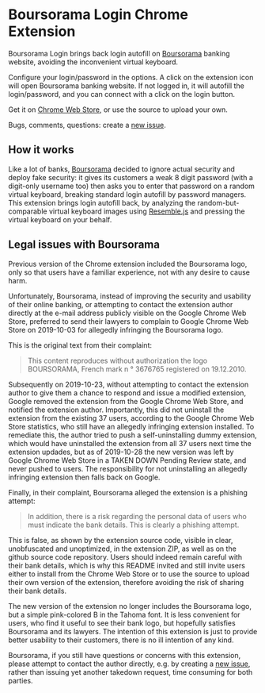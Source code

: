 # Boursorama Login Chrome Extension

Boursorama Login brings back login autofill on [Boursorama][4] banking website,
avoiding the inconvenient virtual keyboard.

Configure your login/password in the options.
A click on the extension icon will open Boursorama banking website.
If not logged in, it will autofill the login/password, and you can connect
with a click on the login button.

Get it on [Chrome Web Store][1], or use the source to upload your own.

Bugs, comments, questions: create a [new issue][2].

## How it works

Like a lot of banks, [Boursorama][4] decided to ignore actual security and
deploy fake security: it gives its customers a weak 8 digit password (with a
digit-only username too) then asks you to enter that password on a random
virtual keyboard, breaking standard login autofill by password managers.
This extension brings login autofill back, by analyzing the
random-but-comparable virtual keyboard images using [Resemble.js][3] and
pressing the virtual keyboard on your behalf.

[1]: https://chrome.google.com/webstore/detail/boursorama-login/cfpllbjjlimhggjihfpiipbgmjgnemfm
[2]: https://github.com/StalkR/chrome-boursorama-login/issues/new
[3]: https://github.com/rsmbl/Resemble.js
[4]: https://www.boursorama-banque.com/

## Legal issues with Boursorama

Previous version of the Chrome extension included the Boursorama logo, only so
that users have a familiar experience, not with any desire to cause harm.

Unfortunately, Boursorama, instead of improving the security and usability
of their online banking, or attempting to contact the extension author directly
at the e-mail address publicly visible on the Google Chrome Web Store,
preferred to send their lawyers to complain to Google Chrome Web Store on
2019-10-03 for allegedly infringing the Boursorama logo.

This is the original text from their complaint:

> This content reproduces without authorization the logo BOURSORAMA, French
> mark n ° 3676765 registered on 19.12.2010.

Subsequently on 2019-10-23, without attempting to contact the extension author
to give them a chance to respond and issue a modified extension, Google removed
the extension from the Google Chrome Web Store, and notified the extension
author.
Importantly, this did not uninstall the extension from the existing 37 users,
according to the Google Chrome Web Store statistics, who still have an
allegedly infringing extension installed.
To remediate this, the author tried to push a self-uninstalling dummy
extension, which would have uninstalled the extension from all 37 users next
time the extension updades, but as of 2019-10-28 the new version was left by
Google Chrome Web Store in a TAKEN DOWN Pending Review state, and never pushed
to users.
The responsibility for not uninstalling an allegedly infringing extension then
falls back on Google.

Finally, in their complaint, Boursorama alleged the extension is a phishing
attempt:

> In addition, there is a risk regarding the personal data of users who must
> indicate the bank details. This is clearly a phishing attempt.

This is false, as shown by the extension source code, visible in clear,
unobfuscated and unoptimized, in the extension ZIP, as well as on the github
source code repository.
Users should indeed remain careful with their bank details, which is why this
README invited and still invite users either to install from the Chrome Web
Store or to use the source to upload their own version of the extension,
therefore avoiding the risk of sharing their bank details.

The new version of the extension no longer includes the Boursorama logo, but a
simple pink-colored B in the Tahoma font.
It is less convenient for users, who find it useful to see their bank logo,
but hopefully satisfies Boursorama and its lawyers.
The intention of this extension is just to provide better usability to their
customers, there is no ill intention of any kind.

Boursorama, if you still have questions or concerns with this extension, please
attempt to contact the author directly, e.g. by creating a [new issue][2],
rather than issuing yet another takedown request, time consuming for both
parties.
